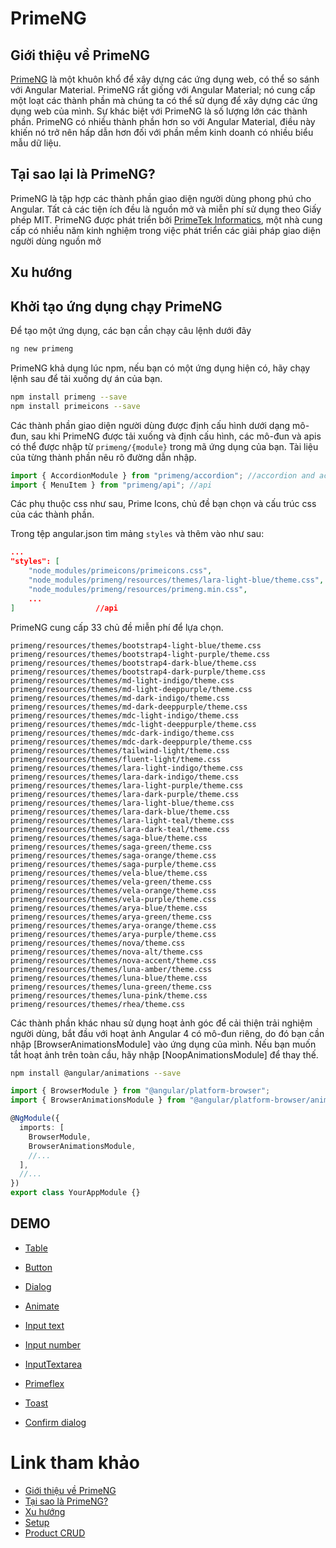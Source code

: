 # PrimeNG

## Giới thiệu về PrimeNG

[PrimeNG](https://www.primefaces.org/primeng/) là một khuôn khổ để xây dựng
các ứng dụng web, có thể so sánh với
Angular Material. PrimeNG rất giống với Angular Material;
nó cung cấp một loạt các thành
phần mà chúng ta có thể sử dụng để xây dựng
các ứng dụng web của mình. Sự khác biệt với
PrimeNG là số lượng lớn các thành phần.
PrimeNG có nhiều thành phần hơn so với Angular Material,
điều này khiến nó trở nên hấp
dẫn hơn đối với phần mềm kinh doanh có nhiều
biểu mẫu dữ liệu.

## Tại sao lại là PrimeNG?

PrimeNG là tập hợp các thành phần giao diện
người dùng phong phú cho Angular. Tất cả các
tiện ích đều là nguồn mở và miễn phí sử dụng
theo Giấy phép MIT. PrimeNG được phát triển
bởi [PrimeTek Informatics](http://www.primetek.com.tr/), một nhà cung cấp có nhiều năm kinh nghiệm trong việc phát triển các giải pháp giao diện người dùng nguồn mở

## Xu hướng

## Khởi tạo ứng dụng chạy PrimeNG

Để tạo một ứng dụng, các bạn cần chạy câu lệnh dưới đây

```bash
ng new primeng
```

PrimeNG khả dụng lúc npm, nếu bạn có một ứng dụng hiện có, hãy chạy lệnh sau để tải xuống dự án của bạn.

```bash
npm install primeng --save
npm install primeicons --save
```

Các thành phần giao diện người dùng được
định cấu hình dưới dạng mô-đun, sau khi
PrimeNG được tải xuống và định cấu hình,
các mô-đun và apis có thể được nhập từ `primeng/{module}`
trong mã ứng dụng của bạn. Tài liệu của từng thành phần nêu rõ đường dẫn nhập.

```typescript
import { AccordionModule } from "primeng/accordion"; //accordion and accordion tab
import { MenuItem } from "primeng/api"; //api
```

Các phụ thuộc css như sau, Prime Icons, chủ đề bạn chọn và cấu trúc css của các thành phần.

Trong tệp angular.json tìm mảng `styles` và thêm vào như sau:

```json
...
"styles": [
    "node_modules/primeicons/primeicons.css",
    "node_modules/primeng/resources/themes/lara-light-blue/theme.css",
    "node_modules/primeng/resources/primeng.min.css",
    ...
]                  //api
```

PrimeNG cung cấp 33 chủ đề miễn phí để lựa chọn.

```
primeng/resources/themes/bootstrap4-light-blue/theme.css
primeng/resources/themes/bootstrap4-light-purple/theme.css
primeng/resources/themes/bootstrap4-dark-blue/theme.css
primeng/resources/themes/bootstrap4-dark-purple/theme.css
primeng/resources/themes/md-light-indigo/theme.css
primeng/resources/themes/md-light-deeppurple/theme.css
primeng/resources/themes/md-dark-indigo/theme.css
primeng/resources/themes/md-dark-deeppurple/theme.css
primeng/resources/themes/mdc-light-indigo/theme.css
primeng/resources/themes/mdc-light-deeppurple/theme.css
primeng/resources/themes/mdc-dark-indigo/theme.css
primeng/resources/themes/mdc-dark-deeppurple/theme.css
primeng/resources/themes/tailwind-light/theme.css
primeng/resources/themes/fluent-light/theme.css
primeng/resources/themes/lara-light-indigo/theme.css
primeng/resources/themes/lara-dark-indigo/theme.css
primeng/resources/themes/lara-light-purple/theme.css
primeng/resources/themes/lara-dark-purple/theme.css
primeng/resources/themes/lara-light-blue/theme.css
primeng/resources/themes/lara-dark-blue/theme.css
primeng/resources/themes/lara-light-teal/theme.css
primeng/resources/themes/lara-dark-teal/theme.css
primeng/resources/themes/saga-blue/theme.css
primeng/resources/themes/saga-green/theme.css
primeng/resources/themes/saga-orange/theme.css
primeng/resources/themes/saga-purple/theme.css
primeng/resources/themes/vela-blue/theme.css
primeng/resources/themes/vela-green/theme.css
primeng/resources/themes/vela-orange/theme.css
primeng/resources/themes/vela-purple/theme.css
primeng/resources/themes/arya-blue/theme.css
primeng/resources/themes/arya-green/theme.css
primeng/resources/themes/arya-orange/theme.css
primeng/resources/themes/arya-purple/theme.css
primeng/resources/themes/nova/theme.css
primeng/resources/themes/nova-alt/theme.css
primeng/resources/themes/nova-accent/theme.css
primeng/resources/themes/luna-amber/theme.css
primeng/resources/themes/luna-blue/theme.css
primeng/resources/themes/luna-green/theme.css
primeng/resources/themes/luna-pink/theme.css
primeng/resources/themes/rhea/theme.css
```

Các thành phần khác nhau sử dụng hoạt ảnh góc để cải thiện trải nghiệm người dùng, bắt đầu với hoạt ảnh Angular 4 có mô-đun riêng, do đó bạn cần nhập [BrowserAnimationsModule] vào ứng dụng của mình. Nếu bạn muốn tắt hoạt ảnh trên toàn cầu, hãy nhập [NoopAnimationsModule] để thay thế.

```bash
npm install @angular/animations --save
```

```typescript
import { BrowserModule } from "@angular/platform-browser";
import { BrowserAnimationsModule } from "@angular/platform-browser/animations";

@NgModule({
  imports: [
    BrowserModule,
    BrowserAnimationsModule,
    //...
  ],
  //...
})
export class YourAppModule {}
```

## DEMO

- [Table](https://www.primefaces.org/primeng/table)

- [Button](https://www.primefaces.org/primeng/button)

- [Dialog](https://www.primefaces.org/primeng/dialog)

- [Animate](https://www.primefaces.org/primeng/animate)

- [Input text](https://www.primefaces.org/primeng/inputtext)

- [Input number](https://www.primefaces.org/primeng/inputnumber)

- [InputTextarea](https://www.primefaces.org/primeng/inputtextarea)

- [Primeflex](https://www.primefaces.org/primeflex/)

- [Toast](https://www.primefaces.org/primeng/toast)

- [Confirm dialog](https://www.primefaces.org/primeng/confirmdialog)

# Link tham khảo

- [Giới thiệu về PrimeNG](https://dontpaniclabs.com/blog/post/2021/06/15/introduction-to-primeng/)
- [Tại sao là PrimeNG?](https://www.primefaces.org/primeng-v8-lts/#/)
- [Xu hướng](https://npmtrends.com/@angular/material-vs-primeng)
- [Setup](https://www.primefaces.org/primeng/setup)
- [Product CRUD](https://www.youtube.com/watch?v=nxb27l6LBEU)
